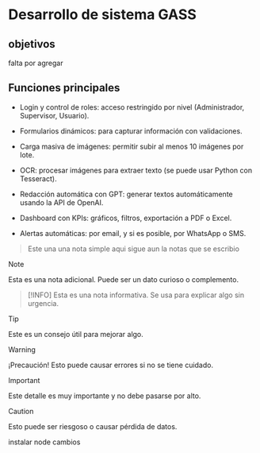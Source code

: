 # Desarrollo de sistema GASS
## **objetivos**
falta por agregar
## **Funciones principales**

- Login y control de roles: acceso restringido por nivel (Administrador, Supervisor, Usuario).

- Formularios dinámicos: para capturar información con validaciones.

- Carga masiva de imágenes: permitir subir al menos 10 imágenes por lote.

- OCR: procesar imágenes para extraer texto (se puede usar Python con Tesseract).

- Redacción automática con GPT: generar textos automáticamente usando la API de OpenAI.

- Dashboard con KPIs: gráficos, filtros, exportación a PDF o Excel.

- Alertas automáticas: por email, y si es posible, por WhatsApp o SMS.

> Este una una nota simple
> aqui sigue aun la notas que se escribio

> [!NOTE]
> Esta es una nota adicional. Puede ser un dato curioso o complemento.

> [!INFO]
> Esta es una nota informativa. Se usa para explicar algo sin urgencia.

> [!TIP]
> Este es un consejo útil para mejorar algo.

> [!WARNING]
> ¡Precaución! Esto puede causar errores si no se tiene cuidado.

> [!IMPORTANT]
> Este detalle es muy importante y no debe pasarse por alto.

> [!CAUTION]
> Esto puede ser riesgoso o causar pérdida de datos.

instalar node cambios
